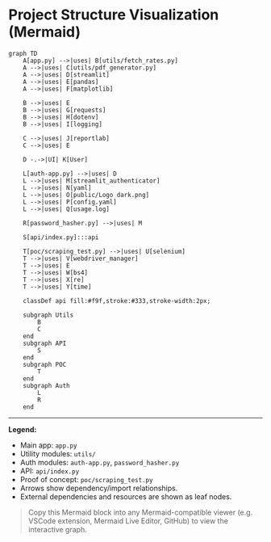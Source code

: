 # Project Structure Visualization (Mermaid)

```mermaid
graph TD
    A[app.py] -->|uses| B[utils/fetch_rates.py]
    A -->|uses| C[utils/pdf_generator.py]
    A -->|uses| D[streamlit]
    A -->|uses| E[pandas]
    A -->|uses| F[matplotlib]
    
    B -->|uses| E
    B -->|uses| G[requests]
    B -->|uses| H[dotenv]
    B -->|uses| I[logging]
    
    C -->|uses| J[reportlab]
    C -->|uses| E
    
    D -.->|UI| K[User]
    
    L[auth-app.py] -->|uses| D
    L -->|uses| M[streamlit_authenticator]
    L -->|uses| N[yaml]
    L -->|uses| O[public/Logo dark.png]
    L -->|uses| P[config.yaml]
    L -->|uses| Q[usage.log]
    
    R[password_hasher.py] -->|uses| M
    
    S[api/index.py]:::api
    
    T[poc/scraping_test.py] -->|uses| U[selenium]
    T -->|uses| V[webdriver_manager]
    T -->|uses| E
    T -->|uses| W[bs4]
    T -->|uses| X[re]
    T -->|uses| Y[time]
    
    classDef api fill:#f9f,stroke:#333,stroke-width:2px;
    
    subgraph Utils
        B
        C
    end
    subgraph API
        S
    end
    subgraph POC
        T
    end
    subgraph Auth
        L
        R
    end
```

---

**Legend:**
- Main app: `app.py`
- Utility modules: `utils/`
- Auth modules: `auth-app.py`, `password_hasher.py`
- API: `api/index.py`
- Proof of concept: `poc/scraping_test.py`
- Arrows show dependency/import relationships.
- External dependencies and resources are shown as leaf nodes.

> Copy this Mermaid block into any Mermaid-compatible viewer (e.g. VSCode extension, Mermaid Live Editor, GitHub) to view the interactive graph.
